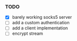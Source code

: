 ### TODO

- [x] barely working socks5 server
- [ ] add a custom authentication
- [ ] add a client implementation
- [ ] encrypt stream
